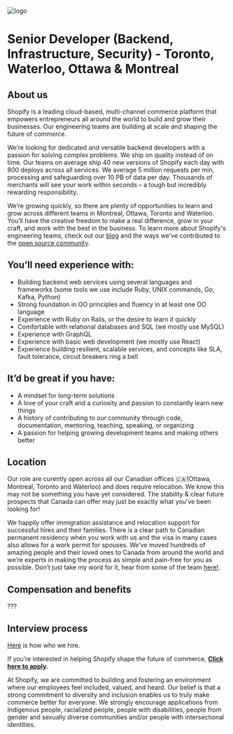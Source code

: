 ![logo](https://avatars1.githubusercontent.com/u/8085?s=200&v=4)

# Senior Developer (Backend, Infrastructure, Security) - Toronto, Waterloo, Ottawa & Montreal

## About us
 
Shopify is a leading cloud-based, multi-channel commerce platform that empowers entrepreneurs all around the world to build and grow their businesses. Our engineering teams are building at scale and shaping the future of commerce. 
 
We’re looking for dedicated and versatile backend developers with a passion for solving complex problems. We ship on quality instead of on time. Our teams on average ship 40 new versions of Shopify each day with 800 deploys across all services. We average 5 million requests per min, processing and safeguarding over 10 PB of data per day. Thousands of merchants will see your work within seconds – a tough but incredibly rewarding responsibility. 
 
We’re growing quickly, so there are plenty of opportunities to learn and grow across different teams in Montreal, Ottawa, Toronto and Waterloo. You’ll have the creative freedom to make a real difference, grow in your craft, and work with the best in the business. To learn more about Shopify's engineering teams, check out our [blog](https://engineering.shopify.com/) and the ways we've contributed to the [open source community](http://shopify.github.io/).
 
## You’ll need experience with:
- Building backend web services using several languages and frameworks (some tools we use include Ruby, UNIX commands, Go, Kafka, Python)
- Strong foundation in OO principles and fluency in at least one OO language
- Experience with Ruby on Rails, or the desire to learn it quickly
- Comfortable with relational databases and SQL (we mostly use MySQL)
- Experience with GraphQL
- Experience with basic web development (we mostly use React)
- Experience building resilient, scalable services, and concepts like SLA, fault tolerance, circuit breakers ring a bell
 
## It’d be great if you have:
- A mindset for long-term solutions
- A love of your craft and a curiosity and passion to constantly learn new things
- A history of contributing to our community through code, documentation, mentoring, teaching, speaking, or organizing
- A passion for helping growing development teams and making others better
 
## Location

Our role are curently open across all our Canadian offices 🇨🇦(Ottawa, Montreal, Toronto and Waterloo) and does require relocation. We know this may not be something you have yet considered. The stability & clear future prospects that Canada can offer may just be exactly what you’ve been looking for!

We happily offer immigration assistance and relocation support for successful hires and their families. There is a clear path to Canadian permanent residency when you work with us and the visa in many cases also allows for a work permit for spouses. We’ve moved hundreds of amazing people and their loved ones to Canada from around the world and we’re experts in making the process as simple and pain-free for you as possible. Don’t just take my word for it, hear from some of the team [here!](https://www.linkedin.com/feed/update/urn:li:activity:6605116004030914560/).

## Compensation and benefits

???

## Interview process
[Here](https://www.shopify.com/careers/how-we-hire) is how who we hire.


If you’re interested in helping Shopify shape the future of commerce, **[Click here to apply](https://jobs.lever.co/shopify/852e7729-eac7-4388-9f95-b661563b83af/apply).**


At Shopify, we are committed to building and fostering an environment where our employees feel included, valued, and heard. Our belief is that a strong commitment to diversity and inclusion enables us to truly make commerce better for everyone. We strongly encourage applications from Indigenous people, racialized people, people with disabilities, people from gender and sexually diverse communities and/or people with intersectional identities.

